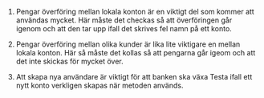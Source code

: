 1. Pengar överföring mellan lokala konton är en viktigt del som kommer att användas mycket.
Här måste det checkas så att överföringen går igenom och att den tar upp ifall det skrives fel namn på ett konto.

2. Pengar överföring mellan olika kunder är lika lite viktigare en mellan lokala konton.
Här så måste det kollas så att pengarna går igeom och att det inte skickas för mycket över.

3. Att skapa nya användare är viktigt för att banken ska växa
Testa ifall ett nytt konto verkligen skapas när metoden används.

